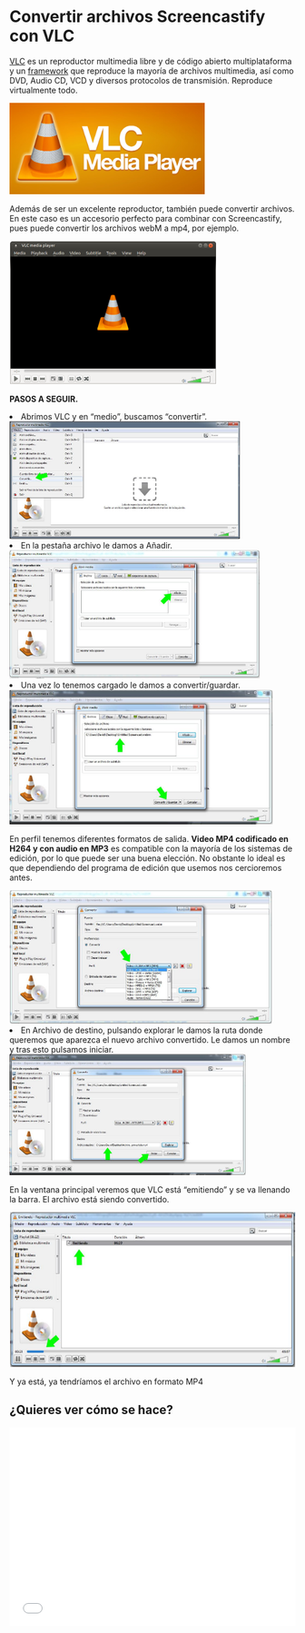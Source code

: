 
# Convertir archivos Screencastify con VLC

[VLC](http://www.videolan.org/vlc/) es un reproductor multimedia libre y de código abierto multiplataforma y un [framework](https://es.wikipedia.org/wiki/Framework) que reproduce la mayoría de archivos multimedia, así como DVD, Audio CD, VCD y diversos protocolos de transmisión. Reproduce virtualmente todo.

<img src="img/Vlc.png" height="161" />

Además de ser un excelente reproductor, también puede convertir archivos. En este caso es un accesorio perfecto para combinar con Screencastify, pues puede convertir los archivos webM a mp4, por ejemplo.

<img src="img/Seleccion_485.png" height="253" />

**PASOS A SEGUIR.**

<li>
Abrimos VLC y en “medio”, buscamos “convertir”.
</li>

<img src="img/Seleccion_486.png" height="207" />

<li>
En la pestaña archivo le damos a Añadir.
</li>

<img src="img/Seleccion_487.png" height="226" />

<li>
Una vez lo tenemos cargado le damos a convertir/guardar.
</li>

<img src="img/Seleccion_488.png" height="237" />

En perfil tenemos diferentes formatos de salida. **Video MP4 codificado en H264 y con audio en MP3** es compatible con la mayoría de los sistemas de edición, por lo que puede ser una buena elección. No obstante lo ideal es que dependiendo del programa de edición que usemos nos cercioremos antes.

<img src="img/Seleccion_489.png" height="235" />

<li>
En Archivo de destino, pulsando explorar le damos la ruta donde queremos que aparezca el nuevo archivo convertido. Le damos un nombre y tras esto pulsamos iniciar.
</li>

<img src="img/Seleccion_490.png" height="213" />

En la ventana principal veremos que VLC está “emitiendo” y se va llenando la barra. El archivo está siendo convertido.

<img src="img/Seleccion_491.png" height="273" />

Y ya está, ya tendríamos el archivo en formato MP4



## ¿Quieres ver cómo se hace?

<iframe width="100%" height="350" src="//www.youtube.com/embed/y_ZJtUummLc?rel=0" frameborder="0"></iframe>

